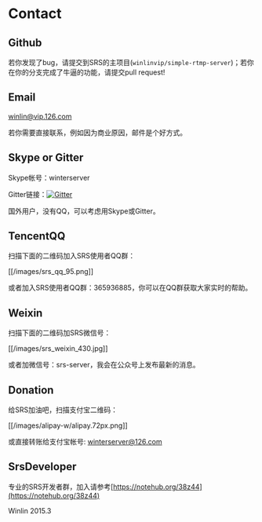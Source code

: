 # Contact

## Github

[SRS Issues]:[issues]

若你发现了bug，请提交到SRS的主项目(`winlinvip/simple-rtmp-server`)；若你在你的分支完成了牛逼的功能，请提交pull request!

## Email

[winlin@vip.126.com][email]

若你需要直接联系，例如因为商业原因，邮件是个好方式。

## Skype or Gitter

Skype帐号：winterserver

Gitter链接：[![Gitter](https://badges.gitter.im/Join%20Chat.svg)](https://gitter.im/ossrs/go-oryx?utm_source=badge&utm_medium=badge&utm_campaign=pr-badge)

国外用户，没有QQ，可以考虑用Skype或Gitter。

## TencentQQ

扫描下面的二维码加入SRS使用者QQ群：

[[/images/srs_qq_95.png]]

或者加入SRS使用者QQ群：365936885，你可以在QQ群获取大家实时的帮助。

## Weixin

扫描下面的二维码加SRS微信号：

[[/images/srs_weixin_430.jpg]]

或者加微信号：srs-server，我会在公众号上发布最新的消息。

## Donation

给SRS加油吧，扫描支付宝二维码：

[[/images/alipay-w/alipay.72px.png]]

或直接转账给支付宝帐号: winterserver@126.com

## SrsDeveloper

专业的SRS开发者群，加入请参考[https://notehub.org/38z44](https://notehub.org/38z44)

Winlin 2015.3

[email]: mailto:winlin@vip.126.com
[issues]: https://github.com/simple-rtmp-server/srs/issues/new